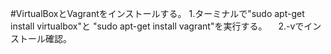 #VirtualBoxとVagrantをインストールする。
1.ターミナルで"sudo apt-get install virtualbox"と  "sudo apt-get install vagrant"を実行する。
　2.-vでインストール確認。
